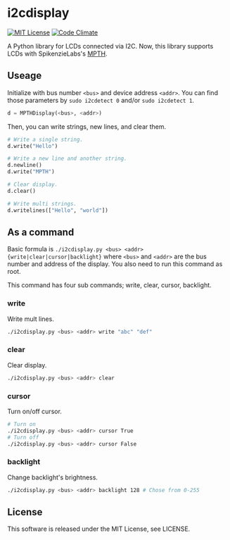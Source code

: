 i2cdisplay
==========
[![MIT License](http://img.shields.io/badge/license-MIT-blue.svg?style=flat)](LICENSE)
[![Code Climate](https://codeclimate.com/github/jkawamoto/i2cdisplay/badges/gpa.svg)](https://codeclimate.com/github/jkawamoto/i2cdisplay)

A Python library for LCDs connected via I2C.
Now, this library supports LCDs with SpikenzieLabs's [MPTH](https://www.spikenzielabs.com/SpikenzieLabs/MPTH.html).

Useage
------
Initialize with bus number `<bus>` and device address `<addr>`.
You can find those parameters by `sudo i2cdetect 0` and/or `sudo i2cdetect 1`.

```python
d = MPTHDisplay(<bus>, <addr>)
```

Then, you can write strings, new lines, and clear them.

```python
# Write a single string.
d.write("Hello")

# Write a new line and another string.
d.newline()
d.write("MPTH")

# Clear display.
d.clear()

# Write multi strings.
d.writelines(["Hello", "world"])
```

As a command
-------------
Basic formula is `./i2cdisplay.py <bus> <addr> {write|clear|cursor|backlight}`
where `<bus>` and `<addr>` are the bus number and address of the display.
You also need to run this command as root.

This command has four sub commands; write, clear, cursor, backlight.

### write
Write mult lines.

```sh
./i2cdisplay.py <bus> <addr> write "abc" "def"
```

### clear
Clear display.

```sh
./i2cdisplay.py <bus> <addr> clear
```

### cursor
Turn on/off cursor.

```sh
# Turn on
./i2cdisplay.py <bus> <addr> cursor True
# Turn off
./i2cdisplay.py <bus> <addr> cursor False
```

### backlight
Change backlight's brightness.

```sh
./i2cdisplay.py <bus> <addr> backlight 128 # Chose from 0-255
```

License
--------
This software is released under the MIT License, see LICENSE.
